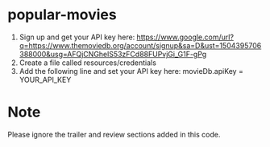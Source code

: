 # popular-movies

1. Sign up and get your API key here: https://www.google.com/url?q=https://www.themoviedb.org/account/signup&sa=D&ust=1504395706388000&usg=AFQjCNGhelS53zFCd88FUPvjGi_G1F-gPg
2. Create a file called resources/credentials
3. Add the following line and set your API key here: movieDb.apiKey = YOUR_API_KEY

# Note
Please ignore the trailer and review sections added in this code.